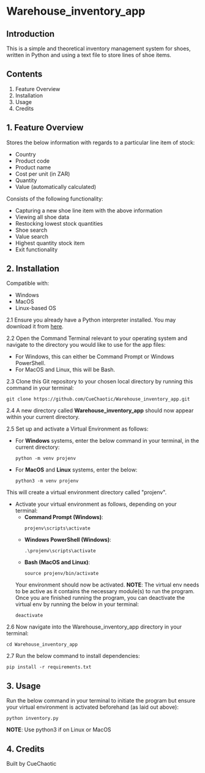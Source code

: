 # Warehouse_inventory_app

## Introduction

This is a simple and theoretical inventory management system for shoes, written in Python and
using a text file to store lines of shoe items.

## Contents

1. Feature Overview
2. Installation
3. Usage
4. Credits

## 1. Feature Overview

Stores the below information with regards to a particular line item of stock:
* Country
* Product code
* Product name
* Cost per unit (in ZAR)
* Quantity
* Value (automatically calculated)

Consists of the following functionality:
* Capturing a new shoe line item with the above information
* Viewing all shoe data
* Restocking lowest stock quantities
* Shoe search
* Value search
* Highest quantity stock item
* Exit functionality

## 2. Installation

Compatible with:
* Windows
* MacOS
* Linux-based OS

2.1 Ensure you already have a Python interpreter installed. You may download it from [here](https://www.python.org/downloads/).

2.2 Open the Command Terminal relevant to your operating system and navigate to the directory
you would like to use for the app files:
* For Windows, this can either be Command Prompt or Windows PowerShell.
* For MacOS and Linux, this will be Bash.
     
2.3 Clone this Git repository to your chosen local directory by running this command in your
terminal:
   
    git clone https://github.com/CueChaotic/Warehouse_inventory_app.git

2.4 A new directory called **Warehouse_inventory_app** should now appear within your current
directory.

2.5 Set up and activate a Virtual Environment as follows:

* For **Windows** systems, enter the below command in your terminal, in the current directory:
    ```
    python -m venv projenv
    ```
* For **MacOS** and **Linux** systems, enter the below:
    ```
    python3 -m venv projenv
    ```
This will create a virtual environment directory called "projenv".

* Activate your virtual environment as follows, depending on your terminal:
    * **Command Prompt (Windows)**:
        ```
        projenv\scripts\activate
        ```
    * **Windows PowerShell (Windows)**:
        ```
        .\projenv\scripts\activate
        ```
    * **Bash (MacOS and Linux)**:
        ```
        source projenv/bin/activate
        ```
    Your environment should now be activated.
    **NOTE**: The virtual env needs to be active as it contains the necessary module(s) to run the
    program. Once you are finished running the program, you can deactivate the virtual env by
    running the below in your terminal:
    ```
    deactivate
    ```

2.6 Now navigate into the Warehouse_inventory_app directory in your terminal:

    cd Warehouse_inventory_app

2.7 Run the below command to install dependencies:

    pip install -r requirements.txt

## 3. Usage

Run the below command in your terminal to initiate the program but ensure your virtual environment
is activated beforehand (as laid out above):
```
python inventory.py
```
**NOTE**: Use python3 if on Linux or MacOS

## 4. Credits

Built by CueChaotic
